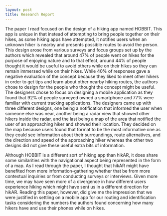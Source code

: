 ```yaml
---
layout: post
title: Research Report
---
```


The paper I read focused on the design of a hiking app named HOBBIT. This app is unique in that instead of attempting to bring people together on their hikes, as some hiking apps have attempted, it notifies users when an unknown hiker is nearby and presents possible routes to avoid the person. This design arose from various surveys and focus groups set up by the authors which revealed that around 47% of people went on hikes for the purpose of enjoying nature and to that effect, around 44% of people thought it would be useful to avoid others while on their hikes so they can remain immersed while on their hikes. While 40% of responses gave a negative evaluation of the concept because they liked to meet other hikers in order to get tips and learn about other nearby hiking routes, the authors chose to design for the people who thought the concept might be useful. The designers chose to focus on designing a mobile application as they found that 92% of people surveyed owned a smartphone and 77% were familiar with current tracking applications. The designers came up with three different designs, one being a notification that informed the user when someone else was near, another being a radar view that showed other hikers inside the radar, and the last being a map of the area that notified the user of an approaching hiker and showed their location. They decided on the map because users found that format to be the most informative one as they could see information about their surroundings, route alternatives, and the direction and speed of the approaching hiker whereas the other two designs did not give these useful extra bits of information.

Although HOBBIT is a different sort of hiking app than hikAR, it does share some similarities with the navigational aspect being represented in the form of a map. As I read through the paper, I thought that hikAR might have benefited from more information-gathering whether that be from more contextual inquiries or from conducting surveys or interviews. Given more time, we may have seen more of a divergence in how different users experience hiking which might have sent us in a different direction for hikAR. Reading this paper, however, did give me the impression that we were justified in settling on a mobile app for our routing and identification tasks considering the numbers the authors found concerning how many hikers have and use their phones while on hikes.
